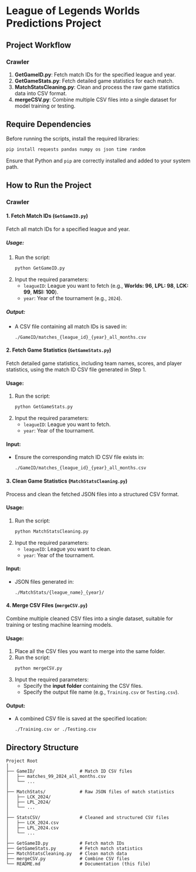 # League of Legends Worlds Predictions Project

## Project Workflow
### Crawler
1. **GetGameID.py**: Fetch match IDs for the specified league and year.
2. **GetGameStats.py**: Fetch detailed game statistics for each match.
3. **MatchStatsCleaning.py**: Clean and process the raw game statistics data into CSV format.
4. **mergeCSV.py**: Combine multiple CSV files into a single dataset for model training or testing.

## Require Dependencies
Before running the scripts, install the required libraries:
```bash
pip install requests pandas numpy os json time random
```
Ensure that Python and `pip` are correctly installed and added to your system path.

## How to Run the Project
### Crawler
#### **1. Fetch Match IDs** (`GetGameID.py`)
Fetch all match IDs for a specified league and year.
##### **Usage:**
1. Run the script:
   ```bash
   python GetGameID.py
   ```
2. Input the required parameters:
   - `leagueID`: League you want to fetch (e.g., **Worlds: 96**, **LPL: 98**, **LCK: 99**, **MSI: 100**).
   - `year`: Year of the tournament (e.g., `2024`).
##### **Output:**
- A CSV file containing all match IDs is saved in:
   ```plaintext
   ./GameID/matches_{league_id}_{year}_all_months.csv
   ```

#### **2. Fetch Game Statistics** (`GetGameStats.py`)
Fetch detailed game statistics, including team names, scores, and player statistics, using the match ID CSV file generated in Step 1.
#### **Usage:**
1. Run the script:
   ```bash
   python GetGameStats.py
   ```
2. Input the required parameters:
   - `leagueID`: League you want to fetch.
   - `year`: Year of the tournament.
#### **Input:**
- Ensure the corresponding match ID CSV file exists in:
   ```plaintext
   ./GameID/matches_{league_id}_{year}_all_months.csv
   ```

#### **3. Clean Game Statistics** (`MatchStatsCleaning.py`)
Process and clean the fetched JSON files into a structured CSV format.
#### **Usage:**
1. Run the script:
   ```bash
   python MatchStatsCleaning.py
   ```
2. Input the required parameters:
   - `leagueID`: League you want to clean.
   - `year`: Year of the tournament.
#### **Input:**
- JSON files generated in:
   ```plaintext
   ./MatchStats/{league_name}_{year}/
   ```

#### **4. Merge CSV Files** (`mergeCSV.py`)
Combine multiple cleaned CSV files into a single dataset, suitable for training or testing machine learning models.
#### **Usage:**
1. Place all the CSV files you want to merge into the same folder.
2. Run the script:
   ```bash
   python mergeCSV.py
   ```
3. Input the required parameters:
   - Specify the **input folder** containing the CSV files.
   - Specify the output file name (e.g., `Training.csv` or `Testing.csv`).
#### **Output:**
- A combined CSV file is saved at the specified location:
   ```plaintext
   ./Training.csv or ./Testing.csv
   ```

## **Directory Structure**

```plaintext
Project Root
│
├── GameID/                 # Match ID CSV files
│   ├── matches_99_2024_all_months.csv
│   └── ...
│
├── MatchStats/             # Raw JSON files of match statistics
│   ├── LCK_2024/
│   ├── LPL_2024/
│   └── ...
│
├── StatsCSV/               # Cleaned and structured CSV files
│   ├── LCK_2024.csv
│   ├── LPL_2024.csv
│   └── ...
│
├── GetGameID.py            # Fetch match IDs
├── GetGameStats.py         # Fetch match statistics
├── MatchStatsCleaning.py   # Clean match data
├── mergeCSV.py             # Combine CSV files
└── README.md               # Documentation (this file)